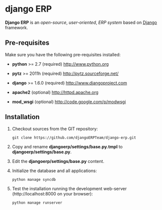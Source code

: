 django ERP
==========

**Django ERP** is an _open-source_, _user-oriented_, *ERP system* based on [Django](http://www.djangoproject.com) framework.

Pre-requisites
--------------

Make sure you have the following pre-requisites installed:

 * **python** >= 2.7 (required)
   http://www.python.org

 * **pytz** >= 2011h (required)
   http://pytz.sourceforge.net/

 * **django** >= 1.6.0 (required)
   http://www.djangoproject.com

 * **apache2** (optional)
   http://httpd.apache.org

 * **mod_wsgi** (optional)
   http://code.google.com/p/modwsgi

Installation
------------

1. Checkout sources from the GIT repository:

    `git clone https://github.com/djangoERPTeam/django-erp.git`

2. Copy and rename **djangoerp/settings/base.py.tmpl** to  **djangoerp/settings/base.py**.
 
3. Edit the **djangoerp/settings/base.py** content.

4. Initialize the database and all applications:

    `python manage syncdb`

5. Test the installation running the development web-server (http://localhost:8000 on your browser):

    `python manage runserver`
